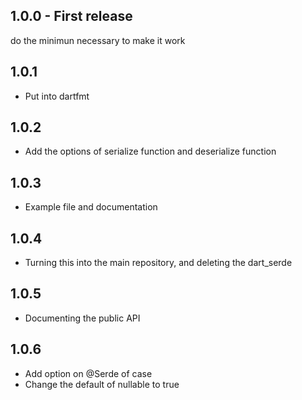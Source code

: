 ## 1.0.0 - First release

do the minimun necessary to make it work

## 1.0.1

- Put into dartfmt

## 1.0.2

- Add the options of serialize function and deserialize function

## 1.0.3

- Example file and documentation

## 1.0.4

- Turning this into the main repository, and deleting the dart_serde

## 1.0.5

- Documenting the public API

## 1.0.6

- Add option on @Serde of case
- Change the default of nullable to true
